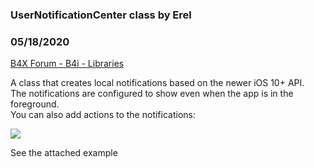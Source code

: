 ### UserNotificationCenter class by Erel
### 05/18/2020
[B4X Forum - B4i - Libraries](https://www.b4x.com/android/forum/threads/117925/)

A class that creates local notifications based on the newer iOS 10+ API.  
The notifications are configured to show even when the app is in the foreground.  
You can also add actions to the notifications:  
  
![](https://www.b4x.com/basic4android/images/SS-2018-12-20_16.03.33.png)  
  
See the attached example